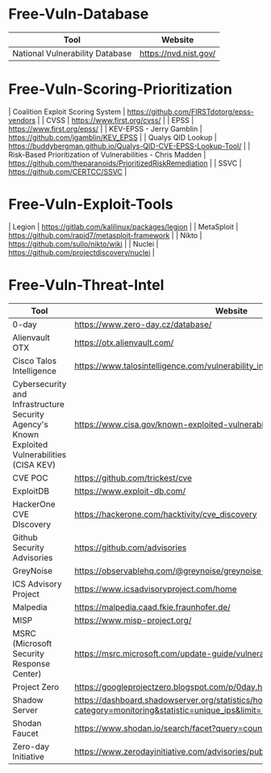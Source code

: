# Free-Vuln-Database
| Tool | Website |
| ----------- | ----------- |
| National Vulnerability Database | https://nvd.nist.gov/ |

# Free-Vuln-Scoring-Prioritization
| Coalition Exploit Scoring System | https://github.com/FIRSTdotorg/epss-vendors |
| CVSS | https://www.first.org/cvss/ |
| EPSS | https://www.first.org/epss/ |
| KEV-EPSS - Jerry Gamblin | https://github.com/jgamblin/KEV_EPSS |
| Qualys QID Lookup | https://buddybergman.github.io/Qualys-QID-CVE-EPSS-Lookup-Tool/ |
| Risk-Based Prioritization of Vulnerabilities - Chris Madden | https://github.com/theparanoids/PrioritizedRiskRemediation |
| SSVC | https://github.com/CERTCC/SSVC |


# Free-Vuln-Exploit-Tools
| Legion | https://gitlab.com/kalilinux/packages/legion |
| MetaSploit | https://github.com/rapid7/metasploit-framework |
| Nikto | https://github.com/sullo/nikto/wiki |
| Nuclei | https://github.com/projectdiscovery/nuclei |


# Free-Vuln-Threat-Intel
| Tool | Website |
| ----------- | ----------- |
| 0-day | https://www.zero-day.cz/database/ |
| Alienvault OTX | https://otx.alienvault.com/ |
| Cisco Talos Intelligence | https://www.talosintelligence.com/vulnerability_info |
| Cybersecurity and Infrastructure Security Agency's Known Exploited Vulnerabilities (CISA KEV) | https://www.cisa.gov/known-exploited-vulnerabilities-catalog |
| CVE POC | https://github.com/trickest/cve |
| ExploitDB | https://www.exploit-db.com/ |
| HackerOne CVE DIscovery | https://hackerone.com/hacktivity/cve_discovery |
| Github Security Advisories | https://github.com/advisories |
| GreyNoise | https://observablehq.com/@greynoise/greynoise-tags |
| ICS Advisory Project | https://www.icsadvisoryproject.com/home |
| Malpedia | https://malpedia.caad.fkie.fraunhofer.de/ |
| MISP | https://www.misp-project.org/ |
| MSRC (Microsoft Security Response Center) | https://msrc.microsoft.com/update-guide/vulnerability |
| Project Zero | https://googleprojectzero.blogspot.com/p/0day.html |
| Shadow Server | https://dashboard.shadowserver.org/statistics/honeypot/monitoring/vulnerability/?category=monitoring&statistic=unique_ips&limit=100 |
| Shodan Faucet | https://www.shodan.io/search/facet?query=country%3AUS&facet=vuln | 
| Zero-day Initiative | https://www.zerodayinitiative.com/advisories/published/|

